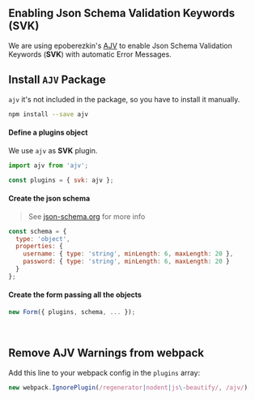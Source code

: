 ## Enabling Json Schema Validation Keywords (SVK)

We are using epoberezkin's [AJV](https://github.com/epoberezkin/ajv) to enable Json Schema Validation Keywords (**SVK**) with automatic Error Messages.

## Install `AJV` Package
`ajv` it's not included in the package, so you have to install it manually.

```bash
npm install --save ajv
```

#### Define a plugins object

We use `ajv` as **SVK** plugin.

```javascript
import ajv from 'ajv';

const plugins = { svk: ajv };
```

#### Create the json schema

> See [json-schema.org](http://json-schema.org) for more info

```javascript
const schema = {
  type: 'object',
  properties: {
    username: { type: 'string', minLength: 6, maxLength: 20 },
    password: { type: 'string', minLength: 6, maxLength: 20 }
  }
};
```

#### Create the form passing all the objects

```javascript
new Form({ plugins, schema, ... });
```

<br>

## Remove AJV Warnings from webpack

Add this line to your webpack config in the `plugins` array:

```javascript
new webpack.IgnorePlugin(/regenerator|nodent|js\-beautify/, /ajv/)
```
